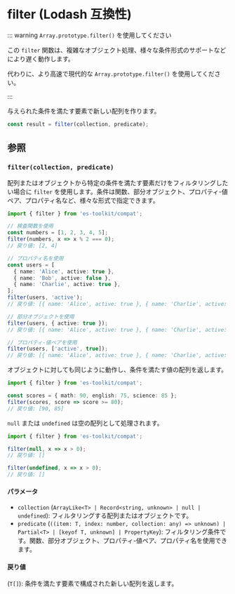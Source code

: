# filter (Lodash 互換性)

::: warning `Array.prototype.filter()` を使用してください

この `filter` 関数は、複雑なオブジェクト処理、様々な条件形式のサポートなどにより遅く動作します。

代わりに、より高速で現代的な `Array.prototype.filter()` を使用してください。

:::

与えられた条件を満たす要素で新しい配列を作ります。

```typescript
const result = filter(collection, predicate);
```

## 参照

### `filter(collection, predicate)`

配列またはオブジェクトから特定の条件を満たす要素だけをフィルタリングしたい場合に `filter` を使用します。条件は関数、部分オブジェクト、プロパティ-値ペア、プロパティ名など、様々な形式で指定できます。

```typescript
import { filter } from 'es-toolkit/compat';

// 検査関数を使用
const numbers = [1, 2, 3, 4, 5];
filter(numbers, x => x % 2 === 0);
// 戻り値: [2, 4]

// プロパティ名を使用
const users = [
  { name: 'Alice', active: true },
  { name: 'Bob', active: false },
  { name: 'Charlie', active: true },
];
filter(users, 'active');
// 戻り値: [{ name: 'Alice', active: true }, { name: 'Charlie', active: true }]

// 部分オブジェクトを使用
filter(users, { active: true });
// 戻り値: [{ name: 'Alice', active: true }, { name: 'Charlie', active: true }]

// プロパティ-値ペアを使用
filter(users, ['active', true]);
// 戻り値: [{ name: 'Alice', active: true }, { name: 'Charlie', active: true }]
```

オブジェクトに対しても同じように動作し、条件を満たす値の配列を返します。

```typescript
import { filter } from 'es-toolkit/compat';

const scores = { math: 90, english: 75, science: 85 };
filter(scores, score => score >= 80);
// 戻り値: [90, 85]
```

`null` または `undefined` は空の配列として処理されます。

```typescript
import { filter } from 'es-toolkit/compat';

filter(null, x => x > 0);
// 戻り値: []

filter(undefined, x => x > 0);
// 戻り値: []
```

#### パラメータ

- `collection` (`ArrayLike<T> | Record<string, unknown> | null | undefined`): フィルタリングする配列またはオブジェクトです。
- `predicate` (`((item: T, index: number, collection: any) => unknown) | Partial<T> | [keyof T, unknown] | PropertyKey`): フィルタリング条件です。関数、部分オブジェクト、プロパティ-値ペア、プロパティ名を使用できます。

#### 戻り値

(`T[]`): 条件を満たす要素で構成された新しい配列を返します。
